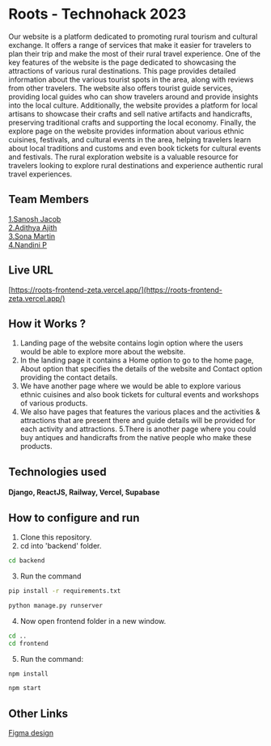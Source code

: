 # Roots - Technohack 2023
Our website is a platform dedicated to promoting rural tourism and cultural exchange. It offers a range of services that make it easier for travelers to plan their trip and make the most of their rural travel experience. One of the key features of the website is the page dedicated to showcasing the attractions of various rural destinations. This page provides detailed information about the various tourist spots in the area, along with reviews from other travelers. The website also offers tourist guide services, providing local guides who can show travelers around and provide insights into the local culture. Additionally, the website provides a platform for local artisans to showcase their crafts and sell native artifacts and handicrafts, preserving traditional crafts and supporting the local economy. Finally, the explore page on the website provides information about various ethnic cuisines, festivals, and cultural events in the area, helping travelers learn about local traditions and customs and even book tickets for cultural events and festivals. The rural exploration website is a valuable resource for travelers looking to explore rural destinations and experience authentic rural travel experiences.

## Team Members
[1.Sanosh Jacob](https://github.com/jacobsanosh)    
[2.Adithya Ajith](https://github.com/XdithyX)   
[3.Sona Martin](https://github.com/Sona-Martin)   
[4.Nandini P](https://github.com/nandiinii)   

## Live URL
[https://roots-frontend-zeta.vercel.app/](https://roots-frontend-zeta.vercel.app/)

## How it Works ?
1. Landing page of the website contains login option where the users would be able to explore more about the website.
2. In the landing page it contains a Home option to go to the home page, About option that specifies the details of the website and Contact option providing the contact details.
3. We have another page where we would be able to explore various ethnic cuisines and also book tickets for cultural events and workshops of various products.
4. We also have pages that features the various places and the activities & attractions that are present there and guide details will be provided for each activity and attractions.
5.There is another page where you could buy antiques and handicrafts from the native people who make these products.

## Technologies used
#### Django, ReactJS, Railway, Vercel, Supabase

## How to configure and run
1. Clone this repository.
2. cd into 'backend' folder.
```bash
cd backend
```
3. Run the command 
```bash
pip install -r requirements.txt
```
```bash
python manage.py runserver
```
4. Now open frontend folder in a new window.
```bash
cd ..
cd frontend
```
5. Run the command:
```bash
npm install
```
```bash
npm start
```


## Other Links
[Figma design](https://www.figma.com/file/WXblyBSXq6PkczPBMgMgZs/Untitled?node-id=4-698&t=QMb9vEoHWQQhtgCb-0)

